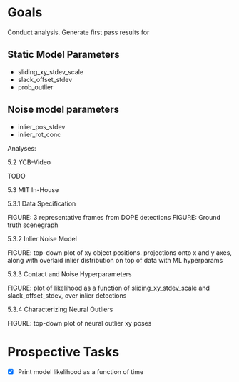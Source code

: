 # Goals

Conduct analysis. Generate first pass results for


## Static Model Parameters

* sliding_xy_stdev_scale
* slack_offset_stdev
* prob_outlier


## Noise model parameters
* inlier_pos_stdev
* inlier_rot_conc


Analyses:

5.2 YCB-Video

TODO

5.3 MIT In-House

5.3.1 Data Specification

FIGURE: 3 representative frames from DOPE detections
FIGURE: Ground truth scenegraph

5.3.2 Inlier Noise Model

FIGURE: top-down plot of xy object positions. projections onto x and y axes,
        along with overlaid inlier distribution on top of data with ML hyperparams
        

5.3.3 Contact and Noise Hyperparameters

FIGURE: plot of likelihood as a function of sliding_xy_stdev_scale and slack_offset_stdev,
        over inlier detections
        
        
5.3.4 Characterizing Neural Outliers

FIGURE: top-down plot of neural outlier xy poses


# Prospective Tasks

* [X] Print model likelihood as a function of time
